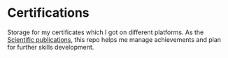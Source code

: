 # Certifications

Storage for my certificates which I got on different platforms. As the [Scientific publications](https://github.com/dkushche/Scientific_publications), this repo helps me manage achievements and plan for further skills development.
